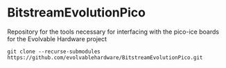 # BitstreamEvolutionPico
Repository for the tools necessary for interfacing with the pico-ice boards for the Evolvable Hardware project

```
git clone --recurse-submodules https://github.com/evolvablehardware/BitstreamEvolutionPico.git
```
